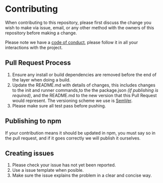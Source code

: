 # Contributing

When contributing to this repository, please first discuss the change you wish to make via issue,
email, or any other method with the owners of this repository before making a change. 

Please note we have a [code of conduct](https://github.com/RobotUnion/rallf-js-sdk/blob/master/.github/CODE_OF_CONDUCT.md), please follow it in all your interactions with the project.

## Pull Request Process
1. Ensure any install or build dependencies are removed before the end of the layer when doing a build.
2. Update the README.md with details of changes, this includes changes to the init and runner commands,to the the package.json _(if publishing is required)_, and the README.md to the new version that this Pull Request would represent. The versioning scheme we use is [SemVer](http://semver.org/).
4. Please make sure all test pass before pushing.

## Publishing to npm
If your contribution means it should be updated in npm, you must say so in the pull request, and if it goes correctly we will publish it ourselves.


## Creating issues
1. Please check your issue has not yet been reported.
2. Use a issue template when posible.
3. Make sure the issue explains the problem in a clear and concise way.

